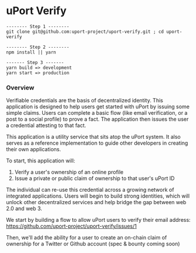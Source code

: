 # uPort Verify

```
-------- Step 1 --------
git clone git@github.com:uport-project/uport-verify.git ; cd uport-verify

-------- Step 2 --------
npm install || yarn

------- Step 3 -------
yarn build => development
yarn start => production

```

### Overview

Verifiable credentials are the basis of decentralized identity. This application is designed to help users get started with uPort by issuing some simple claims. Users can complete a basic flow (like email verification, or a post to a social profile) to prove a fact. The application then issues the user a credential attesting to that fact.

This application is a utility service that sits atop the uPort system. It also serves as a reference implementation to guide other developers in creating their own applications.

To start, this application will:
1. Verify a user's ownership of an online profile
2. Issue a private or public claim of ownership to that user's uPort ID

The individual can re-use this credential across a growing network of integrated applications. Users will begin to build strong identities, which will unlock other decentralized services and help bridge the gap between web 2.0 and web 3.

We start by building a flow to allow uPort users to verify their email address: https://github.com/uport-project/uport-verify/issues/1

Then, we'll add the ability for a user to create an on-chain claim of ownership for a Twitter or Github account (spec & bounty coming soon)
